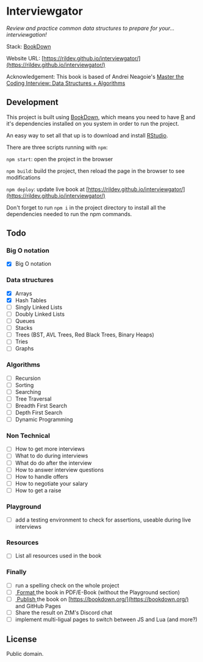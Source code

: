 # Interviewgator

_Review and practice common data structures to prepare for your... interviewgation!_

Stack: [ BookDown ](https://bookdown.org/)

Website URL: [https://rildev.github.io/interviewgator/](https://rildev.github.io/interviewgator/)

Acknowledgement: This book is based of Andrei Neagoie's [Master the Coding Interview: Data Structures + Algorithms](https://www.udemy.com/course/master-the-coding-interview-data-structures-algorithms/)

## Development

This project is built using [BookDown](https://bookdown.org/), which means you need to have [R](https://www.r-project.org/) and it's dependencies installed on you system in order to run the project.

An easy way to set all that up is to download and install [RStudio](https://rstudio.com/products/rstudio/download/#download).

There are three scripts running with `npm`:

`npm start`: open the project in the browser

`npm build`: build the project, then reload the page in the browser to see modifications

`npm deploy`: update live book at [https://rildev.github.io/interviewgator/](https://rildev.github.io/interviewgator/)

Don't forget to run `npm i` in the project directory to install all the dependencies needed to run the npm commands.

## Todo

### Big O notation

- [x] Big O notation

### Data structures

- [x] Arrays
- [x] Hash Tables
- [ ] Singly Linked Lists
- [ ] Doubly Linked Lists
- [ ] Queues
- [ ] Stacks
- [ ] Trees (BST, AVL Trees, Red Black Trees, Binary Heaps)
- [ ] Tries
- [ ] Graphs

### Algorithms

- [ ] Recursion
- [ ] Sorting
- [ ] Searching
- [ ] Tree Traversal
- [ ] Breadth First Search
- [ ] Depth First Search
- [ ] Dynamic Programming

### Non Technical

- [ ]  How to get more interviews
- [ ]  What to do during interviews
- [ ]  What do do after the interview
- [ ]  How to answer interview questions
- [ ]  How to handle offers
- [ ]  How to negotiate your salary
- [ ]  How to get a raise

### Playground

- [ ] add a testing environment to check for assertions, useable during live interviews

### Resources

- [ ] List all resources used in the book

### Finally

- [ ] run a spelling check on the whole project
- [ ] [ Format ](https://bookdown.org/yihui/bookdown/output-formats.html) the book in PDF/E-Book (without the Playground section)
- [ ] [ Publish ](https://bookdown.org/yihui/bookdown/publishing.html) the book on [https://bookdown.org/](https://bookdown.org/) and GitHub Pages
- [ ] Share the result on ZtM's Discord chat
- [ ] implement multi-ligual pages to switch between JS and Lua (and more?)

## License

Public domain.
